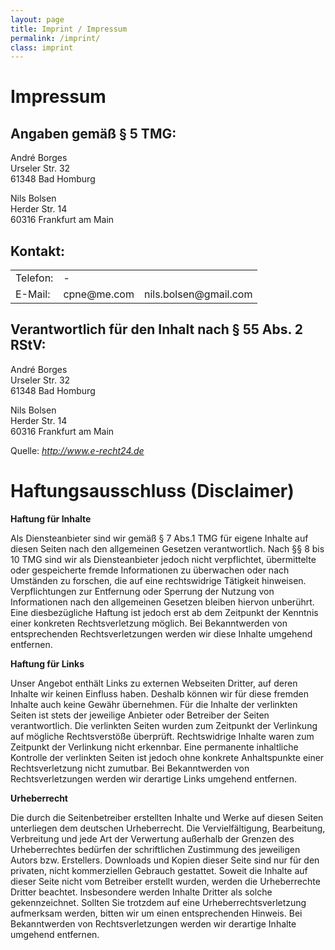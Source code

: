 ```yaml
---
layout: page
title: Imprint / Impressum
permalink: /imprint/
class: imprint
---
```


<h1>Impressum</h1>
<h2>Angaben gemäß § 5 TMG:</h2>
<p>André Borges<br />
Urseler Str. 32<br />
61348 Bad Homburg
</p>
<p>Nils Bolsen<br />
Herder Str. 14<br />
60316 Frankfurt am Main
</p>
<h2>Kontakt:</h2>
<table><tr>
<td>Telefon:</td>
<td>-</td></tr>
<tr><td>E-Mail:</td>
<td>&#99;&#112;&#110;&#101;&#64;&#109;&#101;&#46;&#99;&#111;&#109;</td>
<td>&#110;&#105;&#108;&#115;&#46;&#98;&#111;&#108;&#115;&#101;&#110;&#64;&#103;&#109;&#97;&#105;&#108;&#46;&#99;&#111;&#109;</td>
</tr></table>
<h2>Verantwortlich für den Inhalt nach § 55 Abs. 2 RStV:</h2>
<p>André Borges<br />
Urseler Str. 32<br />
61348 Bad Homburg
</p>
<p>Nils Bolsen<br />
Herder Str. 14<br />
60316 Frankfurt am Main
</p>
<p>Quelle: <em><a href="http://www.e-recht24.de/impressum-generator.html">http://www.e-recht24.de</a></em></p>



<h1>Haftungsausschluss (Disclaimer)</h1>
<p><strong>Haftung für Inhalte</strong></p> <p>Als Diensteanbieter sind wir gemäß § 7 Abs.1 TMG für eigene Inhalte auf diesen Seiten nach den allgemeinen Gesetzen verantwortlich. Nach §§ 8 bis 10 TMG sind wir als Diensteanbieter jedoch nicht verpflichtet, übermittelte oder gespeicherte fremde Informationen zu überwachen oder nach Umständen zu forschen, die auf eine rechtswidrige Tätigkeit hinweisen. Verpflichtungen zur Entfernung oder Sperrung der Nutzung von Informationen nach den allgemeinen Gesetzen bleiben hiervon unberührt. Eine diesbezügliche Haftung ist jedoch erst ab dem Zeitpunkt der Kenntnis einer konkreten Rechtsverletzung möglich. Bei Bekanntwerden von entsprechenden Rechtsverletzungen werden wir diese Inhalte umgehend entfernen.</p> <p><strong>Haftung für Links</strong></p> <p>Unser Angebot enthält Links zu externen Webseiten Dritter, auf deren Inhalte wir keinen Einfluss haben. Deshalb können wir für diese fremden Inhalte auch keine Gewähr übernehmen. Für die Inhalte der verlinkten Seiten ist stets der jeweilige Anbieter oder Betreiber der Seiten verantwortlich. Die verlinkten Seiten wurden zum Zeitpunkt der Verlinkung auf mögliche Rechtsverstöße überprüft. Rechtswidrige Inhalte waren zum Zeitpunkt der Verlinkung nicht erkennbar. Eine permanente inhaltliche Kontrolle der verlinkten Seiten ist jedoch ohne konkrete Anhaltspunkte einer Rechtsverletzung nicht zumutbar. Bei Bekanntwerden von Rechtsverletzungen werden wir derartige Links umgehend entfernen.</p> <p><strong>Urheberrecht</strong></p> <p>Die durch die Seitenbetreiber erstellten Inhalte und Werke auf diesen Seiten unterliegen dem deutschen Urheberrecht. Die Vervielfältigung, Bearbeitung, Verbreitung und jede Art der Verwertung außerhalb der Grenzen des Urheberrechtes bedürfen der schriftlichen Zustimmung des jeweiligen Autors bzw. Erstellers. Downloads und Kopien dieser Seite sind nur für den privaten, nicht kommerziellen Gebrauch gestattet. Soweit die Inhalte auf dieser Seite nicht vom Betreiber erstellt wurden, werden die Urheberrechte Dritter beachtet. Insbesondere werden Inhalte Dritter als solche gekennzeichnet. Sollten Sie trotzdem auf eine Urheberrechtsverletzung aufmerksam werden, bitten wir um einen entsprechenden Hinweis. Bei Bekanntwerden von Rechtsverletzungen werden wir derartige Inhalte umgehend entfernen.</p><p> </p>
